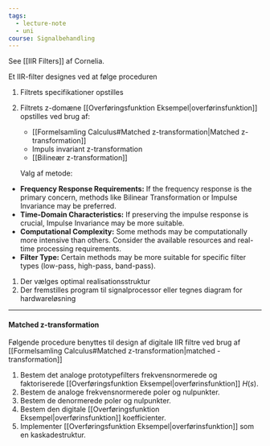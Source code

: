 ```yaml
---
tags:
  - lecture-note
  - uni
course: Signalbehandling
---
```

See [[IIR Filters]] af Cornelia.

Et IIR-filter designes ved at følge proceduren
1. Filtrets specifikationer opstilles
2. Filtrets z-domæne [[Overføringsfunktion Eksempel|overførinsfunktion]] opstilles ved brug af:
	 * [[Formelsamling Calculus#Matched z-transformation|Matched z-transformation]]
	 * Impuls invariant z-transformation
	 * [[Bilineær z-transformation]]

	Valg af metode:
- **Frequency Response Requirements:** If the frequency response is the primary concern, methods like Bilinear Transformation or Impulse Invariance may be preferred.
- **Time-Domain Characteristics:** If preserving the impulse response is crucial, Impulse Invariance may be more suitable.
- **Computational Complexity:** Some methods may be computationally more intensive than others. Consider the available resources and real-time processing requirements.
- **Filter Type:** Certain methods may be more suitable for specific filter types (low-pass, high-pass, band-pass).
1. Der vælges optimal realisationsstruktur
2. Der fremstilles program til signalprocessor eller tegnes diagram for hardwareløsning

***
#### Matched z-transformation
Følgende procedure benyttes til design af digitale IIR filtre ved brug af [[Formelsamling Calculus#Matched z-transformation|matched -transformation]]
1. Bestem det analoge prototypefilters frekvensnormerede og faktoriserede [[Overføringsfunktion Eksempel|overførinsfunktion]] $H(s)$.
2. Bestem de analoge frekvensnormerede poler og nulpunkter.
3. Bestem de denormerede poler og nulpunkter.
4. Bestem den digitale [[Overføringsfunktion Eksempel|overførinsfunktion]] koefficienter.
5. Implementer [[Overføringsfunktion Eksempel|overførinsfunktion]] som en kaskadestruktur.
